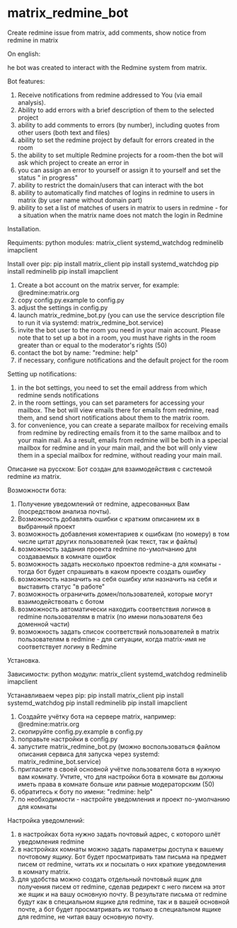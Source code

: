 # matrix_redmine_bot
Create redmine issue from matrix, add comments, show notice from redmine in matrix

On english:

he bot was created to interact with the Redmine system from matrix.

Bot features:

1. Receive notifications from redmine addressed to You (via email analysis).
2. Ability to add errors with a brief description of them to the selected project
3. ability to add comments to errors (by number), including quotes from other users (both text and files)
4. ability to set the redmine project by default for errors created in the room
5. the ability to set multiple Redmine projects for a room-then the bot will ask which project to create an error in
6. you can assign an error to yourself or assign it to yourself and set the status " in progress"
7. ability to restrict the domain/users that can interact with the bot
8. ability to automatically find matches of logins in redmine to users in matrix (by user name without domain part)
9. ability to set a list of matches of users in matrix to users in redmine - for a situation when the matrix name does not match the login in Redmine

Installation.

Requiments:
python modules:
matrix_client
systemd_watchdog
redminelib
imapclient

Install over pip:
pip install matrix_client
pip install systemd_watchdog
pip install redminelib
pip install imapclient

1. Create a bot account on the matrix server, for example: @redmine:matrix.org
2. copy config.py.example to config.py
3. adjust the settings in config.py
4. launch matrix_redmine_bot.py (you can use the service description file to run it via systemd: matrix_redmine_bot.service)
5. invite the bot user to the room you need in your main account. Please note that to set up a bot in a room, you must have rights in the room greater than or equal to the moderator's rights (50)
6. contact the bot by name: "redmine: help"
7. if necessary, configure notifications and the default project for the room

Setting up notifications:
1. in the bot settings, you need to set the email address from which redmine sends notifications
2. in the room settings, you can set parameters for accessing your mailbox. The bot will view emails there for emails from redmine, read them, and send short notifications about them to the matrix room.
3. for convenience, you can create a separate mailbox for receiving emails from redmine by redirecting emails from it to the same mailbox and to your main mail. As a result, emails from redmine will be both in a special mailbox for redmine and in your main mail, and the bot will only view them in a special mailbox for redmine, without reading your main mail.

Описание на русском:
Бот создан для взаимодействия с системой redmine из matrix.

Возможности бота:

1. Получение уведомлений от redmine, адресованных Вам (посредством анализа почты).
2. Возможность добавлять ошибки с кратким описанием их в выбранный проект
3. возможность добавления коментариев к ошибкам (по номеру) в том числе цитат других пользователей (как текст, так и файлы)
4. возможность задания проекта redmine по-умолчанию для создаваемых в комнате ошибок
5. возможность задать несколько проектов redmine-а для комнаты - тогда бот будет спрашивать в каком проекте создать ошибку
6. возможность назначить на себя ошибку или назначить на себя и выставить статус "в работе"
7. возможность ограничить домен/пользователей, которые могут взаимодействовать с ботом
8. возможность автоматически находить соответствия логинов в redmine пользователям в matrix (по имени пользователя без доменной части)
9. возможность задать список соответствий пользователей в matrix пользователям в redmine - для ситуации, когда matrix-имя не соответствует логину в Redmine

Установка.

Зависимости:
python модули:
matrix_client
systemd_watchdog
redminelib
imapclient

Устанавливаем через pip:
pip install matrix_client
pip install systemd_watchdog
pip install redminelib
pip install imapclient

1. Создайте учётку бота на сервере matrix, например: @redmine:matrix.org
2. скопируйте config.py.example в config.py 
3. поправьте настройки в config.py
4. запустите matrix_redmine_bot.py (можно воспользоваться файлом описания сервиса для запуска через systemd: matrix_redmine_bot.service)
5. пригласите в своей основной учётке пользователя бота в нужную вам комнату. Учтите, что для настройки бота в комнате вы должны иметь права в комнате больше или равные модераторским (50)
6. обратитесь к боту по имени: "redmine: help"
7. по необходимости - настройте уведомления и проект по-умолчанию для комнаты

Настройка уведомлений:
1. в настройках бота нужно задать почтовый адрес, с которого шлёт уведомления redmine
2. в настройках комнаты можно задать параметры доступа к вашему почтовому ящику. Бот будет просматривать там письма на предмет писем от redmine, читать их и посылать о них краткие уведомления в комнату matrix.
3. для удобства можно создать отдельный почтовый ящик для получения писем от redmine, сделав редирект с него писем на этот же ящик и на вашу основную почту. В результате письма от redmine будут как в специальном ящике для redmine, так и в вашей основной почте, а бот будет просматривать их только в специальном ящике для redmine, не читая вашу основную почту.
